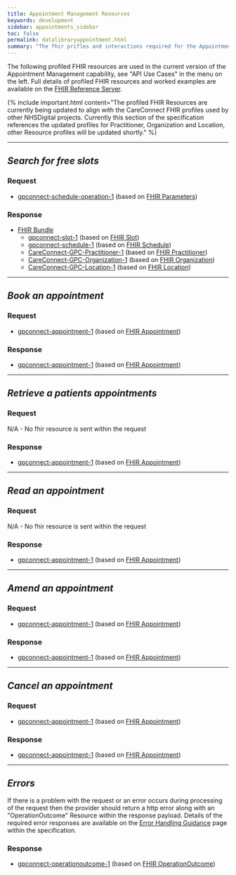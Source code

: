 ```yaml
---
title: Appointment Management Resources
keywords: development
sidebar: appointments_sidebar
toc: false
permalink: datalibraryappointment.html
summary: "The fhir prifles and interactions required for the Appointment Management capability"
---
```


The following profiled FHIR resources are used in the current version of the Appointment Management capability, see "API Use Cases" in the menu on the left. Full details of profiled FHIR resources and worked examples are available on the [FHIR Reference Server](https://fhir-test.nhs.uk/).

{% include important.html content="The profiled FHIR Resources are currently being updated to align with the CareConnect FHIR profiles used by other NHSDigital projects. Currently this section of the specification references the updated profiles for Practitioner, Organization and Location, other Resource profiles will be updated shortly." %}

---
## ***Search for free slots*** ##
### Request ###
* [gpconnect-schedule-operation-1](https://fhir-test.nhs.uk/OperationDefinition/gpconnect-schedule-operation-1) (based on [FHIR Parameters](https://www.hl7.org/fhir/DSTU2/parameters.html))

### Response ###
* [FHIR Bundle](https://www.hl7.org/fhir/DSTU2/bundle.html)
  * [gpconnect-slot-1](https://fhir-test.nhs.uk/StructureDefinition/gpconnect-slot-1) (based on [FHIR Slot](https://www.hl7.org/fhir/DSTU2/slot.html))
  * [gpconnect-schedule-1](https://fhir-test.nhs.uk/StructureDefinition/gpconnect-schedule-1) (based on [FHIR Schedule](https://www.hl7.org/fhir/DSTU2/schedule.html))
  * [CareConnect-GPC-Practitioner-1](https://fhir-test.nhs.uk/StructureDefinition/CareConnect-GPC-Practitioner-1) (based on [FHIR Practitioner](https://www.hl7.org/fhir/DSTU2/practitioner.html))
  * [CareConnect-GPC-Organization-1](https://fhir-test.nhs.uk/StructureDefinition/CareConnect-GPC-Organization-1) (based on [FHIR Organization](https://www.hl7.org/fhir/DSTU2/organization.html))
  * [CareConnect-GPC-Location-1](https://fhir-test.nhs.uk/StructureDefinition/CareConnect-GPC-Location-1) (based on [FHIR Location](https://www.hl7.org/fhir/DSTU2/location.html))

  
---
## ***Book an appointment*** ##
### Request ###
* [gpconnect-appointment-1](https://fhir-test.nhs.uk/StructureDefinition/gpconnect-appointment-1) (based on [FHIR Appointment](https://www.hl7.org/fhir/DSTU2/appointment.html))

### Response ###
* [gpconnect-appointment-1](https://fhir-test.nhs.uk/StructureDefinition/gpconnect-appointment-1) (based on [FHIR Appointment](https://www.hl7.org/fhir/DSTU2/appointment.html))


---
## ***Retrieve a patients appointments*** ##
### Request ###
N/A - No fhir resource is sent within the request

### Response ###
* [gpconnect-appointment-1](https://fhir-test.nhs.uk/StructureDefinition/gpconnect-appointment-1) (based on [FHIR Appointment](https://www.hl7.org/fhir/DSTU2/appointment.html))


---
## ***Read an appointment*** ##
### Request ###
N/A - No fhir resource is sent within the request

### Response ###
* [gpconnect-appointment-1](https://fhir-test.nhs.uk/StructureDefinition/gpconnect-appointment-1) (based on [FHIR Appointment](https://www.hl7.org/fhir/DSTU2/appointment.html))


---
## ***Amend an appointment*** ##
### Request ###
* [gpconnect-appointment-1](https://fhir-test.nhs.uk/StructureDefinition/gpconnect-appointment-1) (based on [FHIR Appointment](https://www.hl7.org/fhir/DSTU2/appointment.html))

### Response ###
* [gpconnect-appointment-1](https://fhir-test.nhs.uk/StructureDefinition/gpconnect-appointment-1) (based on [FHIR Appointment](https://www.hl7.org/fhir/DSTU2/appointment.html))


---
## ***Cancel an appointment*** ##
### Request ###
* [gpconnect-appointment-1](https://fhir-test.nhs.uk/StructureDefinition/gpconnect-appointment-1) (based on [FHIR Appointment](https://www.hl7.org/fhir/DSTU2/appointment.html))

### Response ###
* [gpconnect-appointment-1](https://fhir-test.nhs.uk/StructureDefinition/gpconnect-appointment-1) (based on [FHIR Appointment](https://www.hl7.org/fhir/DSTU2/appointment.html))

---
## ***Errors*** ##

If there is a problem with the request or an error occurs during processing of the request then the provider should return a http error along with an "OperationOutcome" Resource within the response payload. Details of the required error responses are available on the [Error Handling Guidance](/development_fhir_error_handling_guidance.html) page within the specification.

### Response ###
* [gpconnect-operationoutcome-1](https://fhir-test.nhs.uk/StructureDefinition/gpconnect-operationoutcome-1) (based on [FHIR OperationOutcome](https://www.hl7.org/fhir/DSTU2/operationoutcome.html))